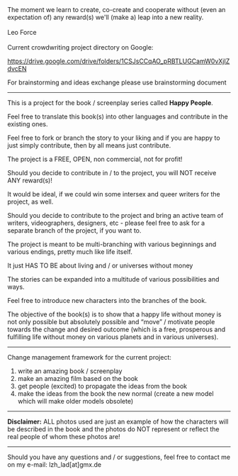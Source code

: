 <quote>
The moment we learn to create, co-create and cooperate without (even an expectation of) any reward(s) we'll (make a) leap into a new reality.
<br><br>
Leo Force
</quote>
<br><br>
Current crowdwriting project directory on Google:

https://drive.google.com/drive/folders/1CSJsCCqAO_pRBTLUGCamW0vXjIZdvcEN

For brainstorming and ideas exchange please use brainstorming document

********************

This is a project for the book / screenplay series called **Happy People**. 

Feel free to translate this book(s) into other languages and contribute in the existing ones. 

Feel free to fork or branch the story to your liking and if you are happy to just simply contribute, then by all means just contribute. 

The project is a FREE, OPEN, non commercial, not for profit!

Should you decide to contribute in / to the project, you will NOT receive ANY reward(s)!

It would be ideal, if we could win some intersex and queer writers for the project, as well. 

Should you decide to contribute to the project and bring an active team of writers, videographers, designers, etc - please feel free to ask for a separate branch of the project, if you want to.

The project is meant to be multi-branching with various beginnings and various endings, pretty much like life itself. 

It just HAS TO BE about living and / or universes without money

The stories can be expanded into a multitude of various possibilities and ways. 

Feel free to introduce new characters into the branches of the book.

The objective of the book(s) is to show that a happy life without money is not only possible but absolutely possible 
and 
“move” / motivate people towards the change and desired outcome (which is a free, prosperous and fulfilling life without money on various planets and in various universes). 

*********

Change management framework for the current project:

1. write an amazing book / screenplay
2. make an amazing film based on the book
3. get people (excited) to propagate the ideas from the book
4. make the ideas from the book the new normal (create a new model which will make older models obsolete)

****************

**Disclaimer:** ALL photos used are just an example of how the characters will be described in the book and the photos do NOT represent or reflect the real people of whom these photos are!

*****************

Should you have any questions and / or suggestions, feel free to contact me on my e-mail: lzh_lad[at]gmx.de 

